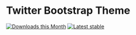 # Twitter Bootstrap Theme

[![Downloads this Month](https://img.shields.io/packagist/dm/apigen/theme-bootstrap.svg?style=flat-square)](https://packagist.org/packages/apigen/theme-bootstrap)
[![Latest stable](https://img.shields.io/packagist/v/apigen/theme-bootstrap.svg?style=flat-square)](https://packagist.org/packages/apigen/theme-bootstrap)
